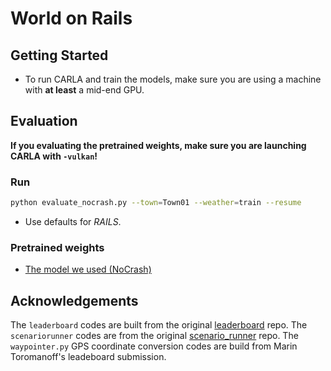 # World on Rails


## Getting Started
* To run CARLA and train the models, make sure you are using a machine with **at least** a mid-end GPU.


## Evaluation

**If you evaluating the pretrained weights, make sure you are launching CARLA with `-vulkan`!**

### Run
```bash
python evaluate_nocrash.py --town=Town01 --weather=train --resume
```
* Use defaults for _RAILS_.


### Pretrained weights
* [The model we used (NoCrash)](https://utexas.box.com/s/54m24gz5xwy1oagsqmgosch7pq561h2e)


## Acknowledgements
The `leaderboard` codes are built from the original [leaderboard](https://github.com/carla-simulator/leaderboard.git) repo.
The `scenariorunner` codes are from the original [scenario_runner](https://github.com/carla-simulator/scenario_runner.git) repo.
The `waypointer.py` GPS coordinate conversion codes are build from Marin Toromanoff's leadeboard submission.

